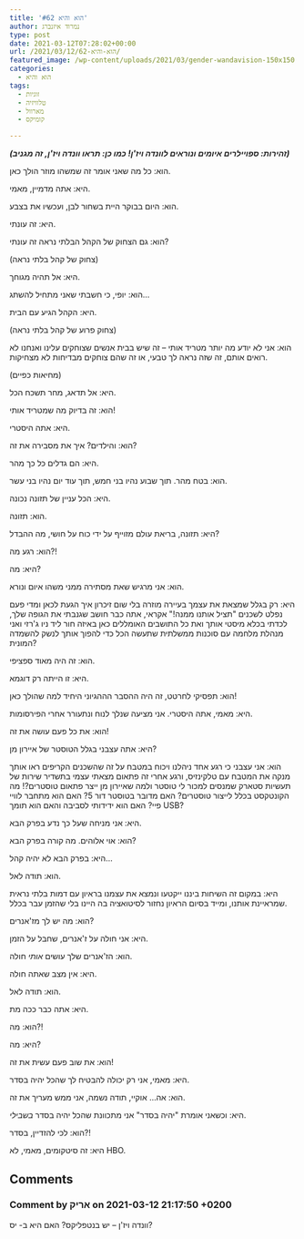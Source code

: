 ```yaml
---
title: 'הוא והיא #62'
author: נמרוד איזנברג
type: post
date: 2021-03-12T07:28:02+00:00
url: /2021/03/12/הוא-והיא-62/
featured_image: /wp-content/uploads/2021/03/gender-wandavision-150x150.png
categories:
  - הוא והיא
tags:
  - זוגיות
  - טלוויזיה
  - מארוול
  - קומיקס

---
```

**_(זהירות: ספויילרים איומים ונוראים לוונדה ויז'ן! כמו כן: תראו וונדה ויז'ן, זה מגניב)_**

הוא: כל מה שאני אומר זה שמשהו מוזר הולך כאן.

היא: אתה מדמיין, מאמי.

הוא: היום בבוקר היית בשחור לבן, ועכשיו את בצבע.

היא: זה עונתי.

הוא: גם הצחוק של הקהל הבלתי נראה זה עונתי?

(צחוק של קהל בלתי נראה)

היא: אל תהיה מגוחך.

הוא: יופי, כי חשבתי שאני מתחיל להשתג&#8230;

היא: הקהל הגיע עם הבית.

(צחוק פרוע של קהל בלתי נראה)

הוא: אני לא יודע מה יותר מטריד אותי &#8211; זה שיש בבית אנשים שצוחקים עלינו ואנחנו לא רואים אותם, זה שזה נראה לך טבעי, או זה שהם צוחקים מבדיחות לא מצחיקות.

(מחיאות כפיים)

היא: אל תדאג, מחר תשכח הכל.

הוא: זה בדיוק מה שמטריד אותי!

היא: אתה היסטרי.

הוא: והילדים? איך את מסבירה את זה?

היא: הם גדלים כל כך מהר.

הוא: בטח מהר. תוך שבוע נהיו בני חמש, תוך עוד יום נהיו בני עשר.

היא: הכל עניין של תזונה נכונה.

הוא: תזונה.

היא: תזונה, בריאת עולם מזוייף על ידי כוח על חושי, מה ההבדל?

הוא: רגע מה?!

היא: מה?

הוא: אני מרגיש שאת מסתירה ממני משהו איום ונורא.

היא: רק בגלל שמצאת את עצמך בעיירה מוזרה בלי שום זיכרון איך הגעת לכאן ומדי פעם נפלט לשכנים "תציל אותנו ממנה!" אקראי, אתה כבר חושב שגנבתי את הגופה שלך, לכדתי בכלא מיסטי אותך ואת כל התושבים האומללים כאן באיזה חור ליד ניו ג'רזי ואני מנהלת מלחמה עם סוכנות ממשלתית שתעשה הכל כדי להפוך אותך לנשק להשמדה המונית?

הוא: זה היה מאוד ספציפי.

היא: זו הייתה רק דוגמא.

הוא: תפסיקי לחרטט, זה היה ההסבר הההגיוני היחיד למה שהולך כאן!

היא: מאמי, אתה היסטרי. אני מציעה שנלך לנוח ונתעורר אחרי הפירסומות.

הוא: את כל פעם עושה את זה!

היא: אתה עצבני בגלל הטוסטר של איירון מן?

הוא: אני עצבני כי רגע אחד ניהלנו ויכוח במטבח על זה שהשכנים הקריפים ראו אותך מנקה את המטבח עם טלקינזיס, ורגע אחרי זה פתאום מצאתי עצמי בתשדיר שירות של תעשיות סטארק שמנסים למכור לי טוסטר ולמה שאיירון מן ייצר פתאום טוסטרים?! מה הקונטקסט בכלל לייצור טוסטרים? האם מדובר בטוסטר דור 5? האם הוא מתחבר לוויי פיי? האם הוא ידידותי לסביבה והאם הוא תומך USB?

היא: אני מניחה שעל כך נדע בפרק הבא.

הוא: אוי אלוהים. מה קורה בפרק הבא?

היא: בפרק הבא לא יהיה קהל&#8230;

הוא: תודה לאל.

היא: במקום זה השיחות ביננו ייקטעו ונמצא את עצמנו בראיון עם דמות בלתי נראית שמראיינת אותנו, ומייד בסיום הראיון נחזור לסיטואציה בה היינו בלי שהזמן עבר בכלל.

הוא: מה יש לך מז'אנרים?

היא: אני חולה על ז'אנרים, שחבל על הזמן.

הוא: הז'אנרים שלך עושים _אותי_ חולה.

היא: אין מצב שאתה חולה.

הוא: תודה לאל.

היא: אתה כבר ככה מת.

הוא: מה?!

היא: מה?

הוא: את שוב פעם עשית את זה!

היא: מאמי, אני רק יכולה להבטיח לך שהכל יהיה בסדר.

הוא: אה&#8230; אוקיי, תודה נשמה, אני ממש מעריך את זה.

היא: וכשאני אומרת "יהיה בסדר" אני מתכוונת שהכל יהיה בסדר _בשבילי_.

הוא: לכי להזדיין, בסדר?!

היא: זה סיטקומים, מאמי, לא HBO.

## Comments

### Comment by אריק on 2021-03-12 21:17:50 +0200
וונדה ויז'ן &#8211; יש בנטפליקס? האם היא ב- יס?